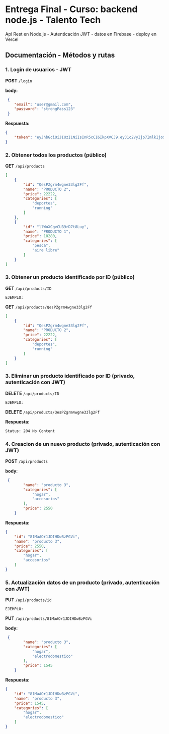 # Entrega Final - Curso: backend node.js - Talento Tech

Api Rest en Node.js - Autenticación JWT - datos en Firebase - deploy en Vercel 

## Documentación - Métodos y rutas

### 1. Login de usuarios - JWT 

 **POST** `/login`

 **body:**

```json
 {
    "email": "user@gmail.com",
    "password": "strongPass123"
 }
```
**Respuesta:**

```json
{
    "token": "eyJhbGciOiJIUzI1NiIsInR5cCI6IkpXVCJ9.eyJ1c2VyIjp7ImlkIjoxfSwiaWF0IjoxNzUzMjIwNTMwLCJleHAiOjE3NTMyMjQxMzB9.cAtf8sdJ3doz2nR4ZH0Y7MgB4PHovPuGHhGPeQfoAjU"
}
```


### 2. Obtener todos los productos (público)

 **GET** `/api/products`

```json
[ 
    {
        "id": "QesPZgrm4wgne33lg2Ff",
        "name": "PRODUCTO 2",
        "price": 22222,
        "categories": [
            "deportes",
            "running"
        ]
    },
    {
        "id": "llWuXCgvCUB9rD7t8Luy",
        "name": "PRODUCTO 1",
        "price": 18280,
        "categories": [
            "pesca",
            "aire libre"
        ]
    }
]
```

### 3. Obtener un producto identificado por ID (público)

 **GET** `/api/products/ID`

 `EJEMPLO:`

 **GET** `/api/products/QesPZgrm4wgne33lg2Ff`

```json
[ 
    {
        "id": "QesPZgrm4wgne33lg2Ff",
        "name": "PRODUCTO 2",
        "price": 22222,
        "categories": [
            "deportes",
            "running"
        ]
    }
]
```
### 3. Eliminar un producto identificado por ID (privado, autenticación con JWT)

 **DELETE** `/api/products/ID`

 `EJEMPLO:`

 **DELETE** `/api/products/QesPZgrm4wgne33lg2Ff`

 **Respuesta:**
 
```bash
Status: 204 No Content
```

### 4. Creacion de un nuevo producto (privado, autenticación con JWT)

 **POST** `/api/products`

 **body:**

```json
 {
        "name": "producto 3",
        "categories": [
            "hogar",
            "accesorios"
        ],
        "price": 2550
    }
```
**Respuesta:**

```json
{
    "id": "81MaAOr1JDIHDwBzPGVi",
    "name": "producto 3",
    "price": 2550,
    "categories": [
        "hogar",
        "accesorios"
    ]
}
```

### 5. Actualización datos de un producto (privado, autenticación con JWT)

 **PUT** `/api/products/id`

  `EJEMPLO:`

 **PUT** `/api/products/81MaAOr1JDIHDwBzPGVi`


 **body:**

```json
 {
        "name": "producto 3",
        "categories": [
            "hogar",
            "electrodomestico"
        ],
        "price": 1545
    }
```
**Respuesta:**

```json
{
    "id": "81MaAOr1JDIHDwBzPGVi",
    "name": "producto 3",
    "price": 1545,
    "categories": [
        "hogar",
        "electrodomestico"
    ]
}
```